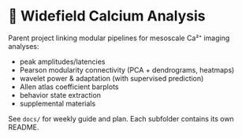 # 🧠 Widefield Calcium Analysis
Parent project linking modular pipelines for mesoscale Ca²⁺ imaging analyses:
- peak amplitudes/latencies
- Pearson modularity connectivity (PCA + dendrograms, heatmaps)
- wavelet power & adaptation (with supervised prediction)
- Allen atlas coefficient barplots
- behavior state extraction
- supplemental materials

See `docs/` for weekly guide and plan. Each subfolder contains its own README.
